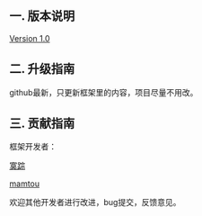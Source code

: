 <!--
author: 许萍
date: 2015-11-20
title: 序言
tags: 基本介绍
category: 基本介绍
status: publish
summary: Wavephp框架，轻量PHP框架，MVC分离，快速开发项目
-->

## 一. 版本说明

[Version 1.0](https://github.com/xpmozong/wavephp "Version 1.0")

## 二. 升级指南

github最新，只更新框架里的内容，项目尽量不用改。

## 三. 贡献指南

框架开发者：

[寞踪](https://github.com/xpmozong "寞踪")

[mamtou](https://github.com/mamtou "mamtou")

欢迎其他开发者进行改进，bug提交，反馈意见。